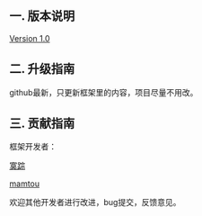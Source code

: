 <!--
author: 许萍
date: 2015-11-20
title: 序言
tags: 基本介绍
category: 基本介绍
status: publish
summary: Wavephp框架，轻量PHP框架，MVC分离，快速开发项目
-->

## 一. 版本说明

[Version 1.0](https://github.com/xpmozong/wavephp "Version 1.0")

## 二. 升级指南

github最新，只更新框架里的内容，项目尽量不用改。

## 三. 贡献指南

框架开发者：

[寞踪](https://github.com/xpmozong "寞踪")

[mamtou](https://github.com/mamtou "mamtou")

欢迎其他开发者进行改进，bug提交，反馈意见。